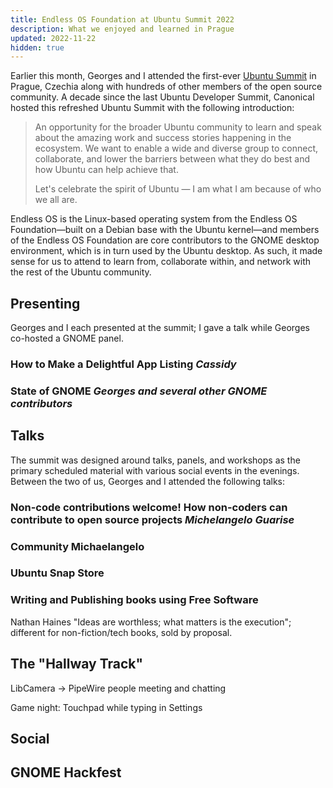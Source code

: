```yaml
---
title: Endless OS Foundation at Ubuntu Summit 2022
description: What we enjoyed and learned in Prague
updated: 2022-11-22
hidden: true
---
```


Earlier this month, Georges and I attended the first-ever [Ubuntu Summit](https://events.canonical.com/event/2/) in Prague, Czechia along with hundreds of other members of the open source community. A decade since the last Ubuntu Developer Summit, Canonical hosted this refreshed Ubuntu Summit with the following introduction:

>An opportunity for the broader Ubuntu community to learn and speak about the amazing work and success stories happening in the ecosystem. We want to enable a wide and diverse group to connect, collaborate, and lower the barriers between what they do best and how Ubuntu can help achieve that.
>
>Let's celebrate the spirit of Ubuntu — I am what I am because of who we all are.

Endless OS is the Linux-based operating system from the Endless OS Foundation—built on a Debian base with the Ubuntu kernel—and members of the Endless OS Foundation are core contributors to the GNOME desktop environment, which is in turn used by the Ubuntu desktop. As such, it made sense for us to attend to learn from, collaborate within, and network with the rest of the Ubuntu community.

## Presenting

Georges and I each presented at the summit; I gave a talk while Georges co-hosted a GNOME panel.

### How to Make a Delightful App Listing _Cassidy_

### State of GNOME _Georges and several other GNOME contributors_

## Talks

The summit was designed around talks, panels, and workshops as the primary scheduled material with various social events in the evenings. Between the two of us, Georges and I attended the following talks:

### Non-code contributions welcome! How non-coders can contribute to open source projects _Michelangelo Guarise_

### Community Michaelangelo

### Ubuntu Snap Store

### Writing and Publishing books using Free Software

Nathan Haines "Ideas are worthless; what matters is the execution"; different for non-fiction/tech books, sold by proposal.

## The "Hallway Track"

LibCamera → PipeWire people meeting and chatting

Game night: Touchpad while typing in Settings

## Social

## GNOME Hackfest
